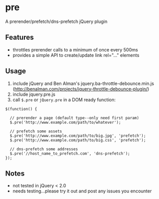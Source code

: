 # pre

A prerender/prefetch/dns-prefetch jQuery plugin

## Features

* throttles prerender calls to a minimum of once every 500ms
* provides a simple API to create/update link rel="..." elements

## Usage

1. include jQuery and Ben Alman's jquery.ba-throttle-debounce.min.js (http://benalman.com/projects/jquery-throttle-debounce-plugin/)
2. include jquery.pre.js
3. call `$.pre` or `jQuery.pre` in a DOM ready function:

```
$(function() {

  // prerender a page (default type--only need first param)
  $.pre('http://www.example.com/path/to/whatever');

  // prefetch some assets
  $.pre('http://www.example.com/path/to/big.jpg', 'prefetch');
  $.pre('http://www.example.com/path/to/big.css', 'prefetch');

  // dns-prefetch some addresses
  $.pre('//host_name_to_prefetch.com', 'dns-prefetch');
});
```

## Notes

* not tested in jQuery < 2.0
* needs testing...please try it out and post any issues you encounter